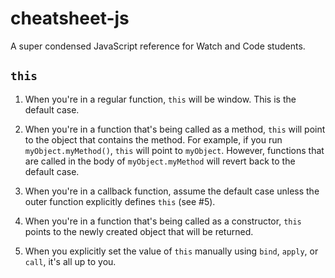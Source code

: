 # cheatsheet-js
A super condensed JavaScript reference for Watch and Code students.

## `this`

1. When you're in a regular function, `this` will be window. This is the default case.

2. When you're in a function that's being called as a method, `this` will point to the object that contains the method. For example, if you run `myObject.myMethod()`, `this` will point to `myObject`. However, functions that are called in the body of `myObject.myMethod` will revert back to the default case.

3. When you're in a callback function, assume the default case unless the outer function explicitly defines `this` (see #5).

4. When you're in a function that's being called as a constructor, `this` points to the newly created object that will be returned.

5. When you explicitly set the value of `this` manually using `bind`, `apply`, or `call`, it's all up to you.

